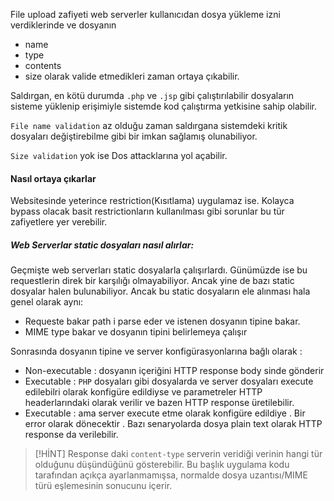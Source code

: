 File upload zafiyeti web serverler kullanıcıdan dosya yükleme izni verdiklerinde ve dosyanın 
- name
- type
- contents
- size
olarak valide etmedikleri zaman ortaya çıkabilir.

Saldırgan, en kötü durumda `.php` ve `.jsp` gibi çalıştırılabilir dosyaların sisteme yüklenip erişimiyle sistemde kod çalıştırma yetkisine sahip olabilir.

`File name validation` az olduğu zaman saldırgana sistemdeki kritik dosyaları değiştirebilme gibi bir imkan sağlamış olunabiliyor.

`Size validation` yok ise Dos attacklarına yol açabilir.

#### Nasıl ortaya çıkarlar 

Websitesinde yeterince restriction(Kısıtlama) uygulamaz ise. Kolayca bypass olacak basit restrictionların kullanılması gibi sorunlar bu tür zafiyetlere yer verebilir.

##### Web Serverlar static dosyaları nasıl alırlar:

Geçmişte web serverları static dosyalarla çalışırlardı. Günümüzde ise bu requestlerin direk bir karşılığı olmayabiliyor. Ancak yine de bazı static dosyalar halen bulunabiliyor. Ancak bu static dosyaların ele alınması hala genel olarak aynı:

- Requeste bakar path i parse eder ve istenen dosyanın tipine bakar. 
- MIME type bakar ve dosyanın tipini belirlemeya çalışır 

Sonrasında dosyanın tipine ve server konfigürasyonlarına bağlı olarak :

- Non-executable : dosyanın içeriğini HTTP response body sinde gönderir
- Executable : `PHP` dosyaları gibi dosyalarda ve server dosyaları execute edilebilri olarak konfigüre edildiyse ve parametreler HTTP headerlarındaki olarak verilir ve bazen HTTP response üretilebilir.
- Executable : ama server execute etme olarak konfigüre edildiye . Bir error olarak dönecektir . Bazı senaryolarda dosya plain text olarak HTTP response da verilebilir. 

> [!HİNT]
> Response daki `content-type` serverin veridiği verinin hangi tür olduğunu düşündüğünü gösterebilir. Bu başlık uygulama kodu tarafından açıkça ayarlanmamışsa, normalde dosya uzantısı/MIME türü eşlemesinin sonucunu içerir.


